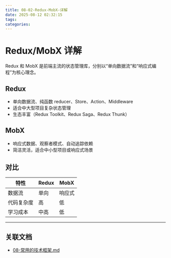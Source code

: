 ```yaml
---
title: 08-02-Redux-MobX-详解
date: 2025-08-12 02:32:15
tags:
categories:
---
```


# Redux/MobX 详解

Redux 和 MobX 是前端主流的状态管理库，分别以“单向数据流”和“响应式编程”为核心理念。

## Redux

- 单向数据流、纯函数 reducer、Store、Action、Middleware
- 适合中大型项目复杂状态管理
- 生态丰富（Redux Toolkit、Redux Saga、Redux Thunk）

## MobX

- 响应式数据、观察者模式、自动追踪依赖
- 简洁灵活，适合中小型项目或响应式场景

## 对比

| 特性       | Redux   | MobX   |
| ---------- | ------- | ------ |
| 数据流     | 单向    | 响应式 |
| 代码复杂度 | 高      | 低     |
| 学习成本   | 中高    | 低     |

---

## 关联文档

- [08-常用的技术框架.md](./08-常用的技术框架.md)